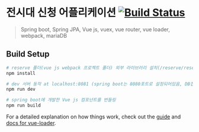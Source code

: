 # 전시대 신청 어플리케이션 [![Build Status](https://travis-ci.org/hsh8220/reserve.svg?branch=master)](https://travis-ci.org/hsh8220/reserve)

> Spring boot, Spring JPA, Vue js, vuex, vue router, vue loader, webpack, mariaDB

## Build Setup

``` bash
# reserve 폴더(vue js webpack 프로젝트 폴더) 외부 라이브러리 설치(/reserve/reserve)
npm install

# dev 서버 동작 at localhost:8081 (spring boot는 8080포트로 설정되어있음, DB접근을 위해서 두 개의 서버를 돌려야함)
npm run dev

# spring boot에 개발한 Vue js 컴포넌트를 번들링
npm run build
```

For a detailed explanation on how things work, check out the [guide](http://vuejs-templates.github.io/webpack/) and [docs for vue-loader](http://vuejs.github.io/vue-loader).
